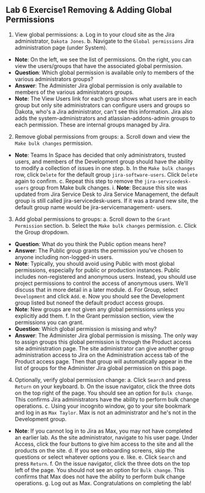 ## Lab 6 Exercise1 Removing & Adding Global Permissions
1. View global permissions:
a. Log in to your cloud site as the Jira administrator, `Dakota Jones`.
b. Navigate to the `Global permissions` Jira administration page (under System).
* **Note**: On the left, we see the list of permissions. On the right, you can view the users/groups that have the associated global permission.
* **Question**: Which global permission is available only to members of the various administrators groups?
* **Answer**: The Administer Jira global permission is only available to members of the various administrators groups.
* **Note**: The View Users link for each group shows what users are in each group but only site administrators can configure users and groups so Dakota, who's a Jira administrator, can't see this information.
Jira also adds the system-administrators and atlassian-addons-admin groups to each permission. These are internal groups managed by Jira.
2. Remove global permissions from groups:
a. Scroll down and view the `Make bulk changes` permission.
* **Note**: Teams In Space has decided that only administrators, trusted users, and members of the Development group should have the ability to modify a collection of issues in one step.
b. In the `Make bulk changes` row, click `Delete` for the default group `jira-software-users`. Click `Delete` again to confirm.
c. Repeat this step to remove the `jira-servicedesk-users` group from Make bulk changes.
i. **Note**: Because this site was updated from Jira Service Desk to Jira Service Management, the default group is still called jira-servicedesk-users. If it was a brand new site, the default group name would be jira-servicemanagement- users.
3. Add global permissions to groups:
a. Scroll down to the `Grant Permission` section. 
b. Select the `Make bulk changes` permission.
c. Click the Group dropdown.
* **Question**: What do you think the Public option means here?
* **Answer**: The Public group grants the permission you've chosen to anyone including non-logged-in users.
* **Note**: Typically, you should avoid using Public with most global permissions, especially for public or production instances. Public includes non-registered and anonymous users. Instead, you should use project permissions to control the access of anonymous users. We'll discuss that in more detail in a later module.
d. For Group, select `Development` and click `Add`.
e. Now you should see the Development group listed but noneof the default product access groups.
* **Note**: New groups are not given any global permissions unless you explicitly add them.
f. In the Grant permission section, view the permissions you can grant.
* **Question**: Which global permission is missing and why?
* **Answer**: The Administer Jira global permission is missing. The only way to assign groups this global permission is through the Product access site administration page. The site administrator can give another group administration access to Jira on the Administration access tab of the Product access page. Then that group will automatically appear in the list of groups for the Administer Jira global permission on this page.
4. Optionally, verify global permission change:
a. Click `Search` and press `Return` on your keyboard.
b. On the issue navigator, click the three dots on the top right of the page. You should see an option for `Bulk change`. This confirms Jira administrators have the ability to perform bulk change operations.
c. Using your incognito window, go to your site bookmark and log in as `Max Taylor`. Max is not an administrator and he's not in the Development group.
* **Note**: If you cannot log in to Jira as Max, you may not have completed an earlier lab. As the site administrator, navigate to his user page. Under Access, click the four buttons to give him access to the site and all the products on the site.
d. If you see onboarding screens, skip the questions or select whatever options you e. like.
e. Click `Search` and press `Return`.
f. On the issue navigator, click the three dots on the top left of the page. You should not see an option for `Bulk change`. This confirms that Max does not have the ability to perform bulk change operations.
g. Log out as Max. 
Congratulations on completing the lab!